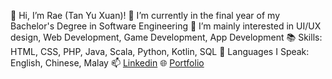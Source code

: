 👋 Hi, I’m Rae (Tan Yu Xuan)!
🌱 I’m currently in the final year of my Bachelor's Degree in Software Engineering
👀 I’m mainly interested in UI/UX design, Web Development, Game Development, App Development
📚 Skills: HTML, CSS, PHP, Java, Scala, Python, Kotlin, SQL
💬 Languages I Speak: English, Chinese, Malay
📫 [Linkedin](https://www.linkedin.com/in/yu-xuan-tan-128097315/)
🌐 [Portfolio](https://rae-yx.github.io/portfolio/)

<!---
rae-yx/rae-yx is a ✨ special ✨ repository because its `README.md` (this file) appears on your GitHub profile.
You can click the Preview link to take a look at your changes.
--->
